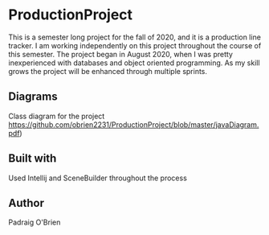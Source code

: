 # ProductionProject
This is a semester long project for the fall of 2020, and it is a production line tracker. I am working independently on this project throughout the course of this semester. 
The project began in August 2020, when I was pretty inexperienced with databases and object oriented programming. As my skill grows the project will be enhanced through
multiple sprints. 

## Diagrams
Class diagram for the project
https://github.com/obrien2231/ProductionProject/blob/master/javaDiagram.pdf)

## Built with
Used Intellij and SceneBuilder throughout the process

## Author
Padraig O'Brien

